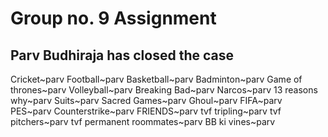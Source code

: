 # Group no. 9 Assignment
## Parv Budhiraja has closed the case
Cricket~parv
Football~parv
Basketball~parv
Badminton~parv
Game of thrones~parv
Volleyball~parv
Breaking Bad~parv
Narcos~parv
13 reasons why~parv
Suits~parv
Sacred Games~parv
Ghoul~parv
FIFA~parv
PES~parv
Counterstrike~parv
FRIENDS~parv
tvf tripling~parv
tvf pitchers~parv
tvf permanent roommates~parv
BB ki vines~parv

